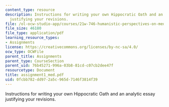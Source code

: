```yaml
---
content_type: resource
description: Instructions for writing your own Hippocratic Oath and an analytic essay
  justifying your revisions.
file: /ol-ocw-studio-app/courses/21w-746-humanistic-perspectives-on-medicine-from-ancient-greece-to-modern-america-spring-2005/0fcbb782dd972a5c965d7146f3814f39_assignment1_med.pdf
file_size: 46180
file_type: application/pdf
learning_resource_types:
- Assignments
license: https://creativecommons.org/licenses/by-nc-sa/4.0/
ocw_type: OCWFile
parent_title: Assignments
parent_type: CourseSection
parent_uid: 76b45271-996a-03b8-81cd-c07cb2dee47f
resourcetype: Document
title: assignment1_med.pdf
uid: 0fcbb782-dd97-2a5c-965d-7146f3814f39
---
```

Instructions for writing your own Hippocratic Oath and an analytic essay justifying your revisions.